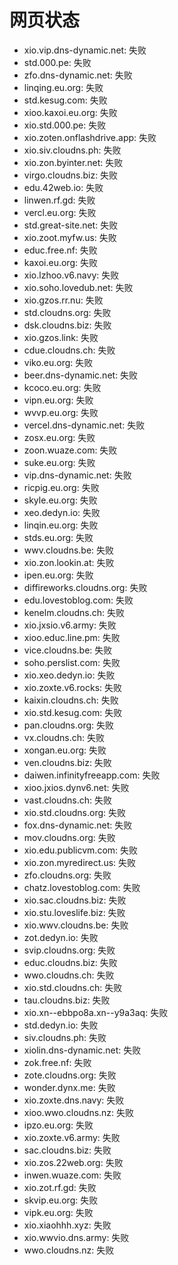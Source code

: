 # 网页状态
- xio.vip.dns-dynamic.net: 失败
- std.000.pe: 失败
- zfo.dns-dynamic.net: 失败
- linqing.eu.org: 失败
- std.kesug.com: 失败
- xioo.kaxoi.eu.org: 失败
- xio.std.000.pe: 失败
- xio.zoten.onflashdrive.app: 失败
- xio.siv.cloudns.ph: 失败
- xio.zon.byinter.net: 失败
- virgo.cloudns.biz: 失败
- edu.42web.io: 失败
- linwen.rf.gd: 失败
- vercl.eu.org: 失败
- std.great-site.net: 失败
- xio.zoot.myfw.us: 失败
- educ.free.nf: 失败
- kaxoi.eu.org: 失败
- xio.lzhoo.v6.navy: 失败
- xio.soho.lovedub.net: 失败
- xio.gzos.rr.nu: 失败
- std.cloudns.org: 失败
- dsk.cloudns.biz: 失败
- xio.gzos.link: 失败
- cdue.cloudns.ch: 失败
- viko.eu.org: 失败
- beer.dns-dynamic.net: 失败
- kcoco.eu.org: 失败
- vipn.eu.org: 失败
- wvvp.eu.org: 失败
- vercel.dns-dynamic.net: 失败
- zosx.eu.org: 失败
- zoon.wuaze.com: 失败
- suke.eu.org: 失败
- vip.dns-dynamic.net: 失败
- ricpig.eu.org: 失败
- skyle.eu.org: 失败
- xeo.dedyn.io: 失败
- linqin.eu.org: 失败
- stds.eu.org: 失败
- wwv.cloudns.be: 失败
- xio.zon.lookin.at: 失败
- ipen.eu.org: 失败
- diffireworks.cloudns.org: 失败
- edu.lovestoblog.com: 失败
- kenelm.cloudns.ch: 失败
- xio.jxsio.v6.army: 失败
- xioo.educ.line.pm: 失败
- vice.cloudns.be: 失败
- soho.perslist.com: 失败
- xio.xeo.dedyn.io: 失败
- xio.zoxte.v6.rocks: 失败
- kaixin.cloudns.ch: 失败
- xio.std.kesug.com: 失败
- pan.cloudns.org: 失败
- vx.cloudns.ch: 失败
- xongan.eu.org: 失败
- ven.cloudns.biz: 失败
- daiwen.infinityfreeapp.com: 失败
- xioo.jxios.dynv6.net: 失败
- vast.cloudns.ch: 失败
- xio.std.cloudns.org: 失败
- fox.dns-dynamic.net: 失败
- mov.cloudns.org: 失败
- xio.edu.publicvm.com: 失败
- xio.zon.myredirect.us: 失败
- zfo.cloudns.org: 失败
- chatz.lovestoblog.com: 失败
- xio.sac.cloudns.biz: 失败
- xio.stu.loveslife.biz: 失败
- xio.wwv.cloudns.be: 失败
- zot.dedyn.io: 失败
- svip.cloudns.org: 失败
- educ.cloudns.biz: 失败
- wwo.cloudns.ch: 失败
- xio.std.cloudns.ch: 失败
- tau.cloudns.biz: 失败
- xio.xn--ebbpo8a.xn--y9a3aq: 失败
- std.dedyn.io: 失败
- siv.cloudns.ph: 失败
- xiolin.dns-dynamic.net: 失败
- zok.free.nf: 失败
- zote.cloudns.org: 失败
- wonder.dynx.me: 失败
- xio.zoxte.dns.navy: 失败
- xioo.wwo.cloudns.nz: 失败
- ipzo.eu.org: 失败
- xio.zoxte.v6.army: 失败
- sac.cloudns.biz: 失败
- xio.zos.22web.org: 失败
- inwen.wuaze.com: 失败
- xio.zot.rf.gd: 失败
- skvip.eu.org: 失败
- vipk.eu.org: 失败
- xio.xiaohhh.xyz: 失败
- xio.wwvio.dns.army: 失败
- wwo.cloudns.nz: 失败
